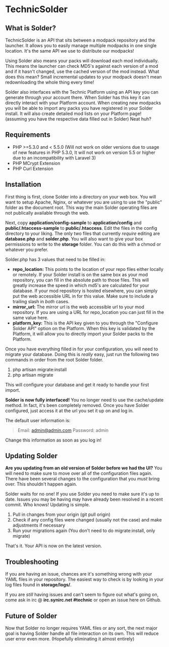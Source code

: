 TechnicSolder
=============

What is Solder?
--------------

TechnicSolder is an API that sits between a modpack repository and the launcher. It allows you to easily manage multiple modpacks in one single location. It's the same API we use to distribute our modpacks!

Using Solder also means your packs will download each mod individually. This means the launcher can check MD5's against each version of a mod and if it hasn't changed, use the cached version of the mod instead. What does this mean? Small incremental updates to your modpack doesn't mean redownloading the whole thing every time!

Solder also interfaces with the Technic Platform using an API key you can generate through your account there. When Solder has this key it can directly interact with your Platform account. When creating new modpacks you will be able to import any packs you have registered in your Solder install. It will also create detailed mod lists on your Platform page! (assuming you have the respective data filled out in Solder) Neat huh?

Requirements
-------------

* PHP >=5.3.0 and < 5.5.0 (Will not work on older versions due to usage of new features in PHP 5.3.0, It will not work on version 5.5 or higher due to an incompatibility with Laravel 3)
* PHP MCrypt Extension
* PHP Curl Extension

Installation
-------------

First thing is first, clone Solder into a directory on your web box. You will want to setup Apache, Nginx, or whatever you are using to use the "public" folder as the document root. This way the main Solder operating files are not publically available through the web.

Next, copy **application/config-sample** to **application/config** and **public/.htaccess-sample** to **public/.htaccess**. Edit the files in the config directory to your liking. The only two files that currently *require* editing are **database.php** and **solder.php**. You will also want to give your box permissions to write to the **storage** folder. You can do this with a chmod or whatever you prefer.

Solder.php has 3 values that need to be filled in:

* **repo_location:** This points to the location of your repo files either locally or remotely. If your Solder install is on the same box as your mod repository, you can fill in the absolute path to those files. This will greatly increase the speed in which md5's are calculated for your database. If your mod repository is hosted elsewhere, you can simply put the web accessible URL in for this value. Make sure to include a trailing slash in *both* cases.
* **mirror_url:** The mirror url is the web accessible url to your mod repository. If you are using a URL for repo_location you can just fill in the same value here.
* **platform_key:** This is the API key given to you through the "Configure Solder API" option on the Platform. When this key is validated by the Platform, it will allow you to directly import your Solder packs to the Platform.

Once you have everything filled in for your configuration, you will need to migrate your database. Doing this is *really* easy, just run the following two commands in order from the root Solder folder.

1. php artisan migrate:install
2. php artisan migrate

This will configure your database and get it ready to handle your first import.

**Solder is now fully interfaced!** You no longer need to use the cache/update method. In fact, it's been completely removed. Once you have Solder configured, just access it at the url you set it up on and log in.

The default user information is:

> Email: admin@admin.com
> Password: admin

Change this information as soon as you log in!

Updating Solder
---------------

**Are you updating from an old version of Solder before we had the UI?**
You will need to make sure to move over all of the configuration files again. There have been several changes to the configuration that you *must* bring over. This shouldn't happen again.

Solder waits for no one! If you use Solder you need to make sure it's up to date. Issues you may be having may have already been resolved in a recent commit. Who knows! Updating is simple.

1. Pull in changes from your origin (git pull origin)
2. Check if any config files were changed (usually not the case) and make adjustments if necessary
3. Run your migrations again (You don't need to do migrate:install, only migrate)

That's it. Your API is now on the latest version.

Troubleshooting
---------------
If you are having an issue, chances are it's something wrong with your YAML files in your repository. The easiest way to check is by looking in your log files found in **storage/logs/**.

If you are *still* having issues and can't seem to figure out what's going on, come ask in irc @ **irc.synirc.net #technic** or open an issue here on Github.

Future of Solder
----------------

Now that Solder no longer requires YAML files or any sort, the next major goal is having Solder handle all file interaction on its own. This will reduce user error even more. (Hopefully eliminating it almost entirely)
